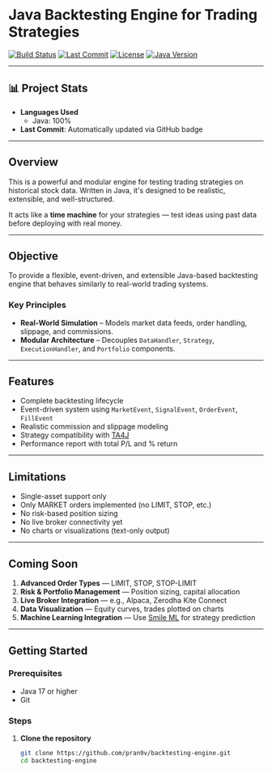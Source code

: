 # Java Backtesting Engine for Trading Strategies

[![Build Status](https://img.shields.io/badge/build-passing-brightgreen.svg)](https://github.com/pran9v/backtesting-engine/actions)
[![Last Commit](https://img.shields.io/github/last-commit/pran9v/backtesting-engine.svg)](https://github.com/pran9v/backtesting-engine/commits/main)
[![License](https://img.shields.io/github/license/pran9v/backtesting-engine.svg)](https://github.com/pran9v/backtesting-engine/blob/main/LICENSE)
[![Java Version](https://img.shields.io/badge/java-17%2B-blue.svg)](https://openjdk.org/)

---

## 📊 Project Stats

- **Languages Used**
  - Java: 100%
- **Last Commit**: Automatically updated via GitHub badge

---

## Overview

This is a powerful and modular engine for testing trading strategies on historical stock data. Written in Java, it's designed to be realistic, extensible, and well-structured.

It acts like a **time machine** for your strategies — test ideas using past data before deploying with real money.

---

## Objective

To provide a flexible, event-driven, and extensible Java-based backtesting engine that behaves similarly to real-world trading systems.

### Key Principles

- **Real-World Simulation** – Models market data feeds, order handling, slippage, and commissions.
- **Modular Architecture** – Decouples `DataHandler`, `Strategy`, `ExecutionHandler`, and `Portfolio` components.

---

## Features

- Complete backtesting lifecycle
- Event-driven system using `MarketEvent`, `SignalEvent`, `OrderEvent`, `FillEvent`
- Realistic commission and slippage modeling
- Strategy compatibility with [TA4J](https://github.com/ta4j/ta4j)
- Performance report with total P/L and % return

---

## Limitations

- Single-asset support only
- Only MARKET orders implemented (no LIMIT, STOP, etc.)
- No risk-based position sizing
- No live broker connectivity yet
- No charts or visualizations (text-only output)

---

## Coming Soon

1. **Advanced Order Types** — LIMIT, STOP, STOP-LIMIT
2. **Risk & Portfolio Management** — Position sizing, capital allocation
3. **Live Broker Integration** — e.g., Alpaca, Zerodha Kite Connect
4. **Data Visualization** — Equity curves, trades plotted on charts
5. **Machine Learning Integration** — Use [Smile ML](https://haifengl.github.io/smile/) for strategy prediction

---

## Getting Started

### Prerequisites

- Java 17 or higher  
- Git

### Steps

1. **Clone the repository**
   ```bash
   git clone https://github.com/pran9v/backtesting-engine.git
   cd backtesting-engine

